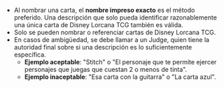
- Al nombrar una carta, el **nombre impreso exacto** es el método preferido. Una descripción que solo pueda identificar razonablemente una única carta de Disney Lorcana TCG también es válida.
- Solo se pueden nombrar o referenciar cartas de Disney Lorcana TCG.
- En casos de ambigüedad, se debe llamar a un Judge, quien tiene la autoridad final sobre si una descripción es lo suficientemente específica.
    - **Ejemplo aceptable**: "Stitch" o "El personaje que te permite ejercer personajes que juegas que cuestan 2 o menos de tinta".
    - **Ejemplo inaceptable**: "Esa carta con la guitarra" o "La carta azul".